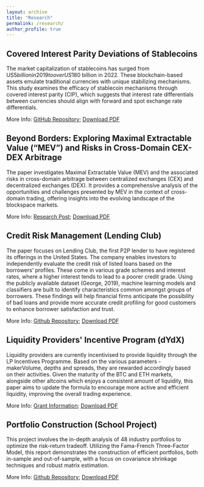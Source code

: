 ```yaml
---
layout: archive
title: "Research"
permalink: /research/
author_profile: true
---
```



**Covered Interest Parity Deviations of Stablecoins**
------
The market capitalization of stablecoins has surged from US$5 billion in 2019 to over US$180 billion in 2022. These blockchain-based assets emulate traditional currencies with unique stabilizing mechanisms. This study examines the efficacy of stablecoin mechanisms through covered interest parity (CIP), which suggests that interest rate differentials between currencies should align with forward and spot exchange rate differentials. <br/>

More Info: [GitHub Repository](https://github.com/ccwhgetgit/Covered-Interest-Parity-Deviations-Stablecoins); <a href="images/cip.pdf" download="cip.pdf">Download PDF</a>

**Beyond Borders: Exploring Maximal Extractable Value (“MEV”) and Risks in Cross-Domain CEX-DEX Arbitrage**
------
The paper investigates Maximal Extractable Value (MEV) and the associated risks in cross-domain arbitrage between centralized exchanges (CEX) and decentralized exchanges (DEX). It provides a comprehensive analysis of the opportunities and challenges presented by MEV in the context of cross-domain trading, offering insights into the evolving landscape of the blockspace markets. <br/>

More Info: [Research Post](https://ethresear.ch/t/empirical-analysis-of-cross-domain-cex-dex-arbitrage-on-ethereum/17620);  <a href="images/obvsdata.pdf" download="obvsdata.pdf">Download PDF</a>

**Credit Risk Management (Lending Club)**
-----
The paper focuses on Lending Club, the first P2P lender to have registered its offerings in the United States. The company enables investors to independently evaluate the credit risk of listed loans based on the borrowers’ profiles. These come in various grade schemes and interest rates, where a higher interest tends to lead to a poorer credit grade. Using the publicly available dataset (George, 2019), machine learning models and classifiers are built to identify characteristics common amongst groups of borrowers. These findings will help financial firms anticipate the possibility of bad loans and provide more accurate credit profiling for good customers to enhance borrower satisfaction and trust.

More Info: [Github Repository](https://github.com/ccwhgetgit/CreditRiskManagement_LendingClub);  <a href="images/lendingclub.pdf" download="lendingclub.pdf">Download PDF</a>


**Liquidity Providers' Incentive Program (dYdX)**
-----
Liquidity providers are currently incentivised to provide liquidity through the LP Incentives Programme. Based on the various parameters - makerVolume, depths and spreads, they are rewarded accordingly based on their activities. Given the maturity of the BTC and ETH markets, alongside other altcoins which enjoys a consistent amount of liquidity, this paper aims to update the formula to encourage more active and efficient
liquidity, improving the overall trading experience. <br/>


More Info: [Grant Information](https://www.dydxgrants.com/grants/lp-rewards-formula-optimization); <a href="images/dydx.pdf" download="dydx.pdf">Download PDF</a>


**Portfolio Construction (School Project)**
-----
This project involves the in-depth analysis of 48 industry portfolios to optimize the risk-return tradeoff. Utilizing the Fama-French Three-Factor Model, this report demonstrates the construction of efficient portfolios, both in-sample and out-of-sample, with a focus on covariance shrinkage techniques and robust matrix estimation.

More Info: [Github Repository](https://github.com/ccwhgetgit/Portfolio-Construction); <a href="images/portfolio.pdf" download="portfolio.pdf">Download PDF</a>
